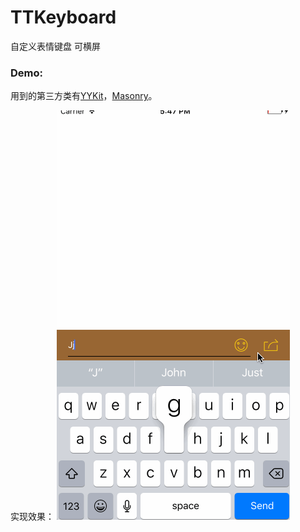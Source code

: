# TTKeyboard
自定义表情键盘 可横屏

### Demo:

用到的第三方类有[YYKit](https://github.com/ibireme/YYKit)，[Masonry](https://github.com/SnapKit/Masonry)。

实现效果：
![](https://raw.githubusercontent.com/ClaudeLi/TTKeyboard/master/TTKeyboard.gif)

